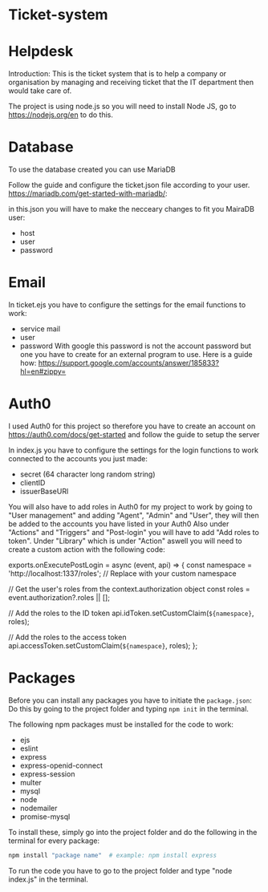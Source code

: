 # Ticket-system
# Helpdesk
Introduction: This is the ticket system that is to help a company or organisation by managing and receiving ticket that the IT department then would take care of.

The project is using node.js so you will need to install Node JS, go to https://nodejs.org/en to do this.

# Database
To use the database created you can use MariaDB

Follow the guide and configure the ticket.json file according to your user. https://mariadb.com/get-started-with-mariadb/:

in this.json you will have to make the necceary changes to fit you MairaDB user:

- host
- user
- password

# Email
In ticket.ejs you have to configure the settings for the email functions to work:

- service mail
- user
- password
  With google this password is not the account password but one you have to create for an external program to use.
  Here is a guide how:
  https://support.google.com/accounts/answer/185833?hl=en#zippy=

# Auth0
I used Auth0 for this project so therefore you have to create an account on https://auth0.com/docs/get-started and follow the guide to setup the server

In index.js you have to configure the settings for the login functions to work connected to the accounts you just made:

- secret (64 character long random string)
- clientID
- issuerBaseURl

You will also have to add roles in Auth0 for my project to work by going to "User management" and adding "Agent", "Admin" and "User", they will then be added to the accounts you have listed in your Auth0
Also under "Actions" and "Triggers" and "Post-login" you will have to add "Add roles to token". Under "Library" which is under "Action" aswell you will need to create a custom action with the following code:

exports.onExecutePostLogin = async (event, api) => {
  const namespace = 'http://localhost:1337/roles'; // Replace with your custom namespace

  // Get the user's roles from the context.authorization object
  const roles = event.authorization?.roles || [];

  // Add the roles to the ID token
  api.idToken.setCustomClaim(`${namespace}`, roles);

  // Add the roles to the access token
  api.accessToken.setCustomClaim(`${namespace}`, roles);
};

# Packages

Before you can install any packages you have to initiate the `package.json`:
Do this by going to the project folder and typing `npm init` in the terminal.

The following npm packages must be installed for the code to work:

- ejs
- eslint
- express
- express-openid-connect
- express-session
- multer
- mysql
- node
- nodemailer
- promise-mysql

To install these, simply go into the project folder and do the following in the terminal for every package:

```bash
npm install "package name"  # example: npm install express
```
To run the code you have to go to the project folder and type "node index.js" in the terminal.
